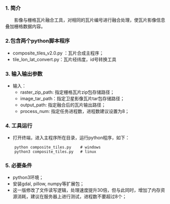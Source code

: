 ### 1. 简介

&emsp;&emsp;影像与栅格瓦片融合工具，对相同的瓦片编号进行融合处理，使瓦片影像信息叠加栅格数据内容。

### 2.包含两个python脚本程序
* composite_tiles_v2.0.py ：瓦片合成主程序；
* tile_lon_lat_convert.py：瓦片经纬度，id号转换工具

### 3. 输入输出参数
* 输入：
    * raster_zip_path: 指定栅格瓦片zip包存储路径；
    * image_tar_path：指定卫星影像瓦片tar包存储路径；
    * output_path: 指定融合后的瓦片输出路径；
    * process_num: 指定任务进程数，进程数建议设置为8；

### 4. 工具运行
* 打开终端，进入主程序所在目录，运行python程序，如下：
``` 
    python composite_tiles.py    # windows
    python3 composite_tiles.py   # linux
```

### 5. 必要条件
* python3环境；
* 安装gdal, pillow, numpy等扩展包；
* 这一版修改了文件读写逻辑，处理速度提升30倍，但与此同时，增加了内存资源消耗，建议在服务器上进行测试，进程数不要超过8个；